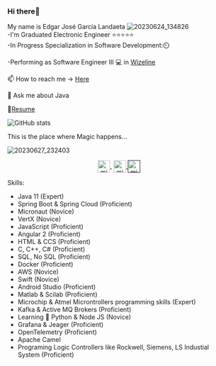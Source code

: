 ### Hi there👋

My name is Edgar José García Landaeta
![20230624_134826](https://github.com/edgar643/edgar643/assets/54609461/af15e5f3-2960-41ad-8963-c13d818e02d5) <br>
-I'm Graduated Electronic Engineer :star::star::star::star::star: <br>
-In Progress Specialization in Software Development:⏲️

-Performing as Software Engineer III :computer: in [Wizeline](https://www.wizeline.com/)

📫 How to reach me -> [Here](https://bit.ly/3ZR8FrP)

💬 Ask me about Java

📘[Resume](https://github.com/edgar643/edgar643/files/10486104/CV.Edgar.Garcia.ENG.pdf)

![GitHub stats](https://github-readme-stats.vercel.app/api?username=edgar643&show_icons=true&theme=dark)

This is the place where Magic happens...

![20230627_232403](https://github.com/edgar643/edgar643/assets/54609461/e0a7897d-014c-4717-944b-4146ad9cfc8e)
<br>
<p align="center">
     <a href="https://www.youtube.com/channel/UCRQmogD06nB3yxXnZEV2iIw" target="blank" style='margin-right:4px'>
    <img align="center" src="https://cdn.jsdelivr.net/npm/simple-icons@3.0.1/icons/youtube.svg" alt="midudev" height="28px" width="28px" />
  </a>
  <a href="https://instagram.com/edgar_garcia643" target="blank">
    <img align="center" src="https://cdn.jsdelivr.net/npm/simple-icons@3.0.1/icons/instagram.svg" alt="midu.dev" height="28px" width="28px" />
  </a>
  <a href="" target="blank">
    <img align="center" src="https://cdn.jsdelivr.net/npm/simple-icons@3.0.1/icons/twitter.svg" alt="midudev" height="28px" width="28px" />
  </a>
</p>

Skills:
<br>
- Java 11 (Expert)
- Spring Boot & Spring Cloud (Proficient)
- Micronaut (Novice)
- VertX (Novice)
- JavaScript (Proficient)
- Angular 2 (Proficient)
- HTML & CCS (Proficient)
- C, C++, C# (Proficient)
- SQL, No SQL (Proficient)
- Docker (Proficient)
- AWS (Novice)
- Swift (Novice) 
- Android Studio (Proficient) 
- Matlab & Scilab (Proficient) 
- Microchip & Atmel Microntrollers programming skills (Expert)
- Kafka & Active MQ Brokers (Proficient)
- Learning  :snake: Python & Node JS (Novice)
- Grafana & Jeager (Proficient) 
- OpenTelemetry (Proficient)
- Apache Camel
- Programing Logic Controllers like Rockwell, Siemens, LS Industial System (Proficient)
<!--**edgar643/edgar643** is a ✨ _special_ ✨ repository because its `README.md` (this file) appears on your GitHub profile.-->
